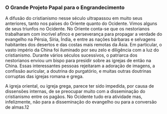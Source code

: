 ### O Grande Projeto Papal para o Engrandecimento 

A difusão do cristianismo nesse século ultrapassou em muito seus anteriores, tanto nos países do Oriente quanto do Ocidente. Vimos alguns de seus triunfos no Ocidente. No Oriente conta-se que os nestorianos trabalharam com incrível afinco e perseverança para propagar a verdade do evangelho na Pérsia, Síria, Índia, e entre as nações bárbaras e selvagens habitantes dos desertos e das costas mais remotas da Ásia. Em particular, o vasto império da China foi iluminado por seu zelo e diligência com a luz do cristianismo. Durante vários séculos sucessivos, o patriarca dos nestorianos enviou um bispo para presidir sobre as igrejas de então na China. Essas interessantes pessoas rejeitaram a adoração de imagens, a confissão auricular, a doutrina do purgatório, e muitas outras doutrinas corruptas das igrejas romana e grega.

A igreja oriental, ou igreja grega, parece ter sido impedida, por causa de dissensões internas, de se preocupar muito com a disseminação do cristianismo entre os pagãos. No Ocidente tudo era atividade mas, infelizmente, não para a disseminação do evangelho ou para a conversão de almas.12